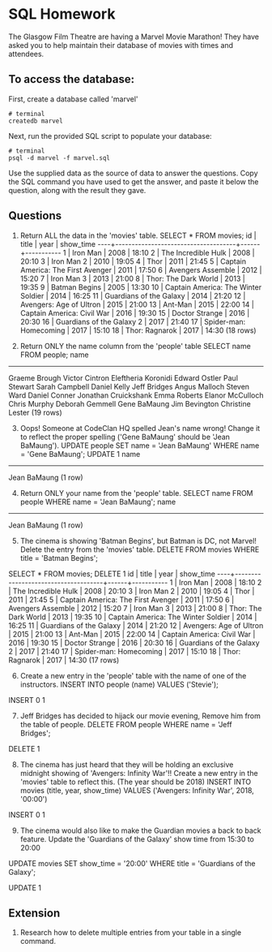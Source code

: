 # SQL Homework

The Glasgow Film Theatre are having a Marvel Movie Marathon! They have asked you to help maintain their database of movies with times and attendees.

## To access the database:

First, create a database called 'marvel'
```
# terminal
createdb marvel
```

Next, run the provided SQL script to populate your database:
```
# terminal
psql -d marvel -f marvel.sql
```

Use the supplied data as the source of data to answer the questions.  Copy the SQL command you have used to get the answer, and paste it below the question, along with the result they gave.

## Questions

1. Return ALL the data in the 'movies' table.
SELECT * FROM movies;
id |                title                | year | show_time
----+-------------------------------------+------+-----------
 1 | Iron Man                            | 2008 | 18:10
 2 | The Incredible Hulk                 | 2008 | 20:10
 3 | Iron Man 2                          | 2010 | 19:05
 4 | Thor                                | 2011 | 21:45
 5 | Captain America: The First Avenger  | 2011 | 17:50
 6 | Avengers Assemble                   | 2012 | 15:20
 7 | Iron Man 3                          | 2013 | 21:00
 8 | Thor: The Dark World                | 2013 | 19:35
 9 | Batman Begins                       | 2005 | 13:30
10 | Captain America: The Winter Soldier | 2014 | 16:25
11 | Guardians of the Galaxy             | 2014 | 21:20
12 | Avengers: Age of Ultron             | 2015 | 21:00
13 | Ant-Man                             | 2015 | 22:00
14 | Captain America: Civil War          | 2016 | 19:30
15 | Doctor Strange                      | 2016 | 20:30
16 | Guardians of the Galaxy 2           | 2017 | 21:40
17 | Spider-man: Homecoming              | 2017 | 15:10
18 | Thor: Ragnarok                      | 2017 | 14:30
(18 rows)

2. Return ONLY the name column from the 'people' table
SELECT name FROM people;
name         
----------------------
Graeme Brough
Victor Cintron
Eleftheria Koronidi
Edward Ostler
Paul Stewart
Sarah Campbell
Daniel Kelly
Jeff Bridges
Angus Malloch
Steven Ward
Daniel Conner
Jonathan Cruickshank
Emma Roberts
Elanor McCulloch
Chris Murphy
Deborah Gemmell
Gene BaMaung
Jim Bevington
Christine Lester
(19 rows)

3. Oops! Someone at CodeClan HQ spelled Jean's name wrong! Change it to reflect the proper spelling ('Gene BaMaung' should be 'Jean BaMaung').
UPDATE people SET name = 'Jean BaMaung' WHERE name = 'Gene BaMaung';
UPDATE 1
     name     
--------------
 Jean BaMaung
(1 row)

4. Return ONLY your name from the 'people' table.
SELECT name FROM people WHERE name = 'Jean BaMaung';
name     
--------------
Jean BaMaung
(1 row)

5. The cinema is showing 'Batman Begins', but Batman is DC, not Marvel! Delete the entry from the 'movies' table.
DELETE FROM movies WHERE title = 'Batman Begins';

SELECT * FROM movies;
DELETE 1
 id |                title                | year | show_time
----+-------------------------------------+------+-----------
  1 | Iron Man                            | 2008 | 18:10
  2 | The Incredible Hulk                 | 2008 | 20:10
  3 | Iron Man 2                          | 2010 | 19:05
  4 | Thor                                | 2011 | 21:45
  5 | Captain America: The First Avenger  | 2011 | 17:50
  6 | Avengers Assemble                   | 2012 | 15:20
  7 | Iron Man 3                          | 2013 | 21:00
  8 | Thor: The Dark World                | 2013 | 19:35
 10 | Captain America: The Winter Soldier | 2014 | 16:25
 11 | Guardians of the Galaxy             | 2014 | 21:20
 12 | Avengers: Age of Ultron             | 2015 | 21:00
 13 | Ant-Man                             | 2015 | 22:00
 14 | Captain America: Civil War          | 2016 | 19:30
 15 | Doctor Strange                      | 2016 | 20:30
 16 | Guardians of the Galaxy 2           | 2017 | 21:40
 17 | Spider-man: Homecoming              | 2017 | 15:10
 18 | Thor: Ragnarok                      | 2017 | 14:30
(17 rows)



6. Create a new entry in the 'people' table with the name of one of the instructors.
INSERT INTO people (name) VALUES ('Stevie');

INSERT 0 1


7. Jeff Bridges has decided to hijack our movie evening, Remove him from the table of people.
DELETE FROM people WHERE name = 'Jeff Bridges';

DELETE 1


8. The cinema has just heard that they will be holding an exclusive midnight showing of 'Avengers: Infinity War'!! Create a new entry in the 'movies' table to reflect this. (The year should be 2018)
INSERT INTO movies (title, year, show_time) VALUES ('Avengers: Infinity War', 2018, '00:00')

INSERT 0 1

9. The cinema would also like to make the Guardian movies a back to back feature. Update the 'Guardians of the Galaxy' show time from 15:30 to 20:00

UPDATE movies SET show_time = '20:00' WHERE title = 'Guardians of the Galaxy';

UPDATE 1


## Extension

1. Research how to delete multiple entries from your table in a single command.
